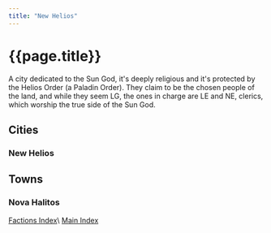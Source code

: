 ```yaml
---
title: "New Helios" 
---
```

# {{page.title}}
A city dedicated to the Sun God, it's deeply religious and it's protected by the Helios Order (a Paladin Order). They claim to be the chosen people of the land, and while they seem LG, the ones in charge are LE and NE, clerics, which worship the true side of the Sun God.

## Cities
### New Helios

## Towns
### Nova Halitos

[Factions Index](../Summary)\\
[Main Index](../../index)